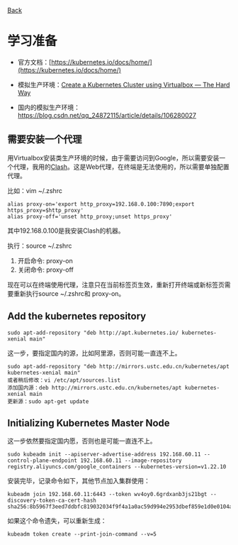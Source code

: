[Back](.)  

# 学习准备

* 官方文档：[https://kubernetes.io/docs/home/](https://kubernetes.io/docs/home/)

* 模拟生产环境：[Create a Kubernetes Cluster using Virtualbox — The Hard Way](https://medium.com/@mojabi.rafi/create-a-kubernetes-cluster-using-virtualbox-and-without-vagrant-90a14d791617)
* 国内的模拟生产环境：https://blog.csdn.net/qq_24872115/article/details/106280027

## 需要安装一个代理

用Virtualbox安装类生产环境的时候，由于需要访问到Google，所以需要安装一个代理，我用的[Clash](https://mxy493.xyz/2020101017609/)。这是Web代理，在终端是无法使用的，所以需要单独配置代理。

比如：vim ~/.zshrc

```
alias proxy-on='export http_proxy=192.168.0.100:7890;export https_proxy=$http_proxy'
alias proxy-off='unset http_proxy;unset https_proxy' 
```

其中192.168.0.100是我安装Clash的机器。

执行：source ~/.zshrc

1. 开启命令: proxy-on
2. 关闭命令: proxy-off

现在可以在终端使用代理，注意只在当前标签页生效，重新打开终端或新标签页需要重新执行source ~/.zshrc和 proxy-on。

## Add the kubernetes repository

```
sudo apt-add-repository "deb http://apt.kubernetes.io/ kubernetes-xenial main"
```

这一步，要指定国内的源，比如阿里源，否则可能一直连不上。

```
sudo apt-add-repository "deb http://mirrors.ustc.edu.cn/kubernetes/apt kubernetes-xenial main"
或者稍后修改：vi /etc/apt/sources.list
添加国内源：deb http://mirrors.ustc.edu.cn/kubernetes/apt kubernetes-xenial main
更新源：sudo apt-get update
```

## Initializing Kubernetes Master Node

这一步依然要指定国内愿，否则也是可能一直连不上。

```
sudo kubeadm init --apiserver-advertise-address 192.168.60.11 --control-plane-endpoint 192.168.60.11 --image-repository registry.aliyuncs.com/google_containers --kubernetes-version=v1.22.10
```

安装完毕，记录命令如下，其他节点加入集群使用：

```
kubeadm join 192.168.60.11:6443 --token wv4oy0.6grdxanb3js21bgt --discovery-token-ca-cert-hash sha256:8b5967f3eed7ddbfc819032034f9f4a1a0ac59d994e2953dbef859e1d0e0104a
```

如果这个命令遗失，可以重新生成：

```
kubeadm token create --print-join-command --v=5
```

